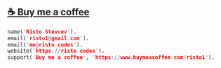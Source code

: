 ## [:coffee: Buy me a coffee](https://www.buymeacoffee.com/risto1)

```prolog
name('Risto Stevcev').
email('risto1@gmail.com').
email('me@risto.codes').
website('https://risto.codes').
support('Buy me a coffee', 'https://www.buymeacoffee.com/risto1').
```
